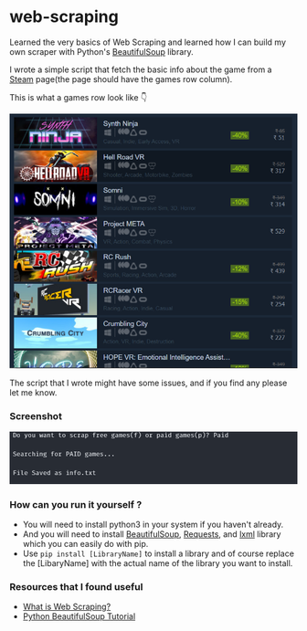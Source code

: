 # web-scraping

Learned the very basics of Web Scraping and learned how I can build my own scraper with Python's [BeautifulSoup](https://www.crummy.com/software/BeautifulSoup/bs4/doc/) library.

I wrote a simple script that fetch the basic info about the game from a [Steam](https://store.steampowered.com/) page(the page should have the games row column). 

This is what a games row look like 👇

![gamesrow](./gamesrow.png)

The script that I wrote might have some issues, and if you find any please let me know.


### Screenshot

![screenshot](./screenshot.png)


### How can you run it yourself ?
- You will need to install python3 in your system if you haven't already.
- And you will need to install [BeautifulSoup](https://www.crummy.com/software/BeautifulSoup/bs4/doc/), [Requests](https://docs.python-requests.org/en/latest/), and [lxml](https://lxml.de/) library which you can easily do with pip.
- Use `pip install [LibraryName]` to install a library and of course replace the [LibaryName] with the actual name of the library you want to install.

### Resources that I found useful

- [What is Web Scraping?](https://www.geeksforgeeks.org/what-is-web-scraping-and-how-to-use-it/)
- [Python BeautifulSoup Tutorial](https://www.youtube.com/watch?v=XVv6mJpFOb0)
